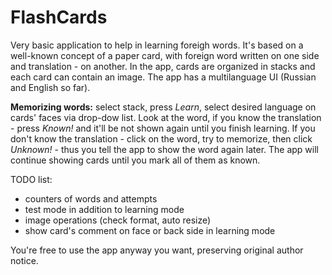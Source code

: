 # FlashCards
Very basic application to help in learning foreigh words. It's based on a well-known concept of a paper card, with foreign word written on one side and translation - on another. In the app, cards are organized in stacks and each card can contain an image. The app has a multilanguage UI (Russian and English so far).

**Memorizing words:** select stack, press _Learn_, select desired language on cards' faces via drop-dow list. Look at the word, if you know the translation - press _Known!_ and it'll be not shown again until you finish learning. If you don't know the translation - click on the word, try to memorize, then click _Unknown!_ - thus you tell the app to show the word again later. The app will continue showing cards until you mark all of them as known. 


TODO list: 
- counters of words and attempts
- test mode in addition to learning mode
- image operations (check format, auto resize)
- show card's comment on face or back side in learning mode

You're free to use the app anyway you want, preserving original author notice.
